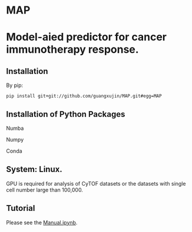 # MAP
# Model-aied predictor for cancer immunotherapy response.

## Installation

By pip:
```
pip install git+git://github.com/guangxujin/MAP.git#egg=MAP
```


## Installation of Python Packages
Numba

Numpy

Conda

## System: Linux.
GPU is required for analysis of CyTOF datasets or the datasets with single cell number large than 100,000.
## Tutorial
Please see the [Manual.ipynb](https://nbviewer.jupyter.org/github/guangxujin/MAP/blob/master/pynb/manual_2.ipynb).
